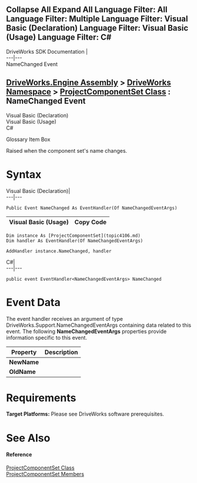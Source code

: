 Collapse All Expand All Language Filter: All  Language Filter: Multiple  Language Filter: Visual Basic (Declaration) Language Filter: Visual Basic (Usage) Language Filter: C#  
---  
DriveWorks SDK Documentation  |   
---|---  
NameChanged Event   
  
[DriveWorks.Engine Assembly](topic2156.md) > [DriveWorks Namespace](topic2159.md) > [ProjectComponentSet Class](topic4106.md) : NameChanged Event  
---  
  
Visual Basic (Declaration)    
Visual Basic (Usage)    
C# 

Glossary Item Box

Raised when the component set's name changes. 

# Syntax

Visual Basic (Declaration)|   
---|---  
      
    
    Public Event NameChanged As EventHandler(Of NameChangedEventArgs)  
  
Visual Basic (Usage)| Copy Code  
---|---  
      
    
    Dim instance As [ProjectComponentSet](topic4106.md)
    Dim handler As EventHandler(Of NameChangedEventArgs)
     
    AddHandler instance.NameChanged, handler  
  
C#|   
---|---  
      
    
    public event EventHandler<NameChangedEventArgs> NameChanged  
  
# Event Data

The event handler receives an argument of type DriveWorks.Support.NameChangedEventArgs containing data related to this event. The following **NameChangedEventArgs** properties provide information specific to this event.

Property| Description  
---|---  
**NewName**|   
**OldName**|   
  
# Requirements

**Target Platforms:** Please see DriveWorks software prerequisites.

# See Also

#### Reference

[ProjectComponentSet Class](topic4106.md)   
[ProjectComponentSet Members](topic4107.md)


